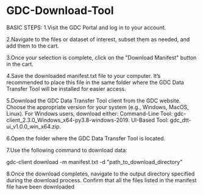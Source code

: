 # GDC-Download-Tool
BASIC STEPS:
1.Visit the GDC Portal and log in to your account.

2.Navigate to the files or dataset of interest, subset them as needed, and add them to the cart.

3.Once your selection is complete, click on the "Download Manifest" button in the cart.

4.Save the downloaded manifest.txt file to your computer. It’s recommended to place this file in the same folder where the GDC Data Transfer Tool will be installed for easier access.

5.Download the GDC Data Transfer Tool client from the GDC website. Choose the appropriate version for your system (e.g., Windows, MacOS, Linux).
For Windows users, download either:
Command-Line Tool: gdc-client_2.3.0_Windows_x64-py3.8-windows-2019.
UI-Based Tool: gdc_dtt-ui_v1.0.0_win_x64.zip.

6.Open the folder where the GDC Data Transfer Tool is located.

7.Use the following command to download data:

gdc-client download -m manifest.txt -d "path_to_download_directory"

8.Once the download completes, navigate to the output directory specified during the download process.
Confirm that all the files listed in the manifest file have been downloaded

